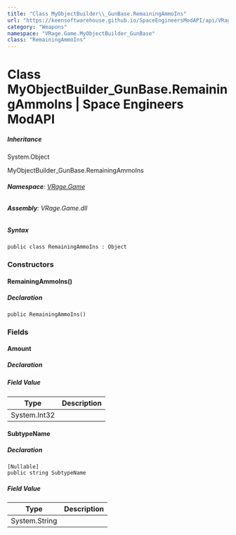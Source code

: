 ```yaml
---
title: "Class MyObjectBuilder\\_GunBase.RemainingAmmoIns"
url: "https://keensoftwarehouse.github.io/SpaceEngineersModAPI/api/VRage.Game.MyObjectBuilder_GunBase.RemainingAmmoIns.html"
category: "Weapons"
namespace: "VRage.Game.MyObjectBuilder_GunBase"
class: "RemainingAmmoIns"
---
```


# Class MyObjectBuilder\_GunBase.RemainingAmmoIns | Space Engineers ModAPI

##### Inheritance

System.Object

MyObjectBuilder\_GunBase.RemainingAmmoIns

###### **Namespace**: [VRage.Game](https://keensoftwarehouse.github.io/SpaceEngineersModAPI/api/VRage.Game.html)

###### **Assembly**: VRage.Game.dll

##### Syntax

```
public class RemainingAmmoIns : Object
```

### Constructors

#### RemainingAmmoIns()

##### Declaration

```
public RemainingAmmoIns()
```

### Fields

#### Amount

##### Declaration

##### Field Value

| Type | Description |
| --- | --- |
| System.Int32 |     |

#### SubtypeName

##### Declaration

```
[Nullable]
public string SubtypeName
```

##### Field Value

| Type | Description |
| --- | --- |
| System.String |     |